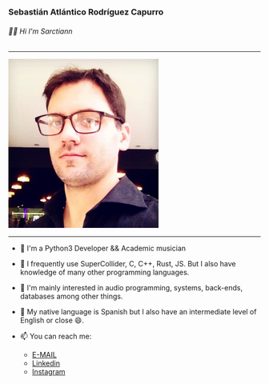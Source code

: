 ### Sebastián Atlántico Rodríguez Capurro
###### 👋🏼 Hi I'm Sarctiann

***

<img src=https://github.com/Sarctiann/Sarctiann/blob/main/Sarc7.jpeg width=300px)>

***

+ 🔘 I'm a Python3 Developer && Academic musician

+ 🔘 I frequently use SuperCollider, C, C++, Rust, JS. But I also have knowledge of many other programming languages.

+ 🧡 I'm mainly interested in audio programming, systems, back-ends, databases among other things.

+ 💬 My native language is Spanish but I also have an intermediate level of English or close 😄.

+ 📫 You can reach me:

    + [E-MAIL](mailto:sebas.sarc@gmail.com)
    + [Linkedin](https://www.linkedin.com/in/sebastian-atl%C3%A1ntico-rodr%C3%ADguez-capurro/)
    + [Instagram](https://www.instagram.com/sarctiann/)

